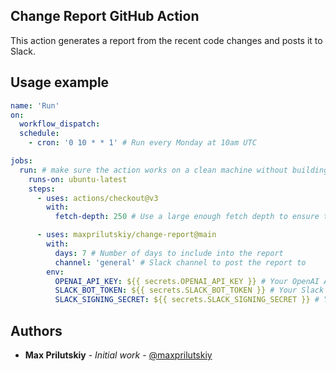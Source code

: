 Change Report GitHub Action
---

This action generates a report from the recent code changes and posts it to Slack.

## Usage example

```yaml
name: 'Run'
on:
  workflow_dispatch:
  schedule:
    - cron: '0 10 * * 1' # Run every Monday at 10am UTC

jobs:
  run: # make sure the action works on a clean machine without building
    runs-on: ubuntu-latest
    steps:
      - uses: actions/checkout@v3
        with:
          fetch-depth: 250 # Use a large enough fetch depth to ensure the action can find the commit history to work with

      - uses: maxprilutskiy/change-report@main
        with:
          days: 7 # Number of days to include into the report
          channel: 'general' # Slack channel to post the report to
        env:
          OPENAI_API_KEY: ${{ secrets.OPENAI_API_KEY }} # Your OpenAI API key, used to generate the report
          SLACK_BOT_TOKEN: ${{ secrets.SLACK_BOT_TOKEN }} # Your Slack bot token, used to post the report on behalf of the bot
          SLACK_SIGNING_SECRET: ${{ secrets.SLACK_SIGNING_SECRET }} # Your Slack signing secret, used to verify the request is coming from Slack
```

## Authors

* **Max Prilutskiy** - *Initial work* - [@maxprilutskiy](https://twitter.com/maxprilutskiy)
